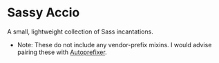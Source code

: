 # Sassy Accio

A small, lightweight collection of Sass incantations.

* Note: These do not include any vendor-prefix mixins. I would advise pairing these with [Autoprefixer](https://github.com/ai/autoprefixer).
